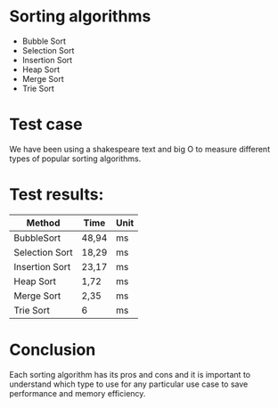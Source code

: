 # Sorting algorithms

* Bubble Sort
* Selection Sort
* Insertion Sort
* Heap Sort
* Merge Sort
* Trie Sort

# Test case
We have been using a shakespeare text and big O to measure different types of popular sorting algorithms.

# Test results:

| Method        | Time          | Unit  |
| ------------- | ------------- | ----- |
| BubbleSort    | 48,94         | ms    |
| Selection Sort| 18,29         | ms    |
| Insertion Sort| 23,17         | ms    |
| Heap Sort     | 1,72          | ms    |
| Merge Sort    | 2,35          | ms    |
| Trie Sort     | 6             | ms    |

# Conclusion
Each sorting algorithm has its pros and cons and it is important to understand which type to use for any particular use case to save performance and memory efficiency.